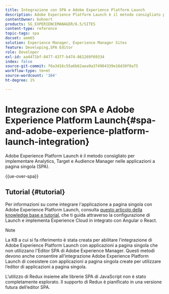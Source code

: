```yaml
---
title: Integrazione con SPA e Adobe Experience Platform Launch
description: Adobe Experience Platform Launch è il metodo consigliato per implementare Analytics, Target e Audience Manager nelle applicazioni a pagina singola.
contentOwner: bohnert
products: SG_EXPERIENCEMANAGER/6.5/SITES
content-type: reference
topic-tags: spa
docset: aem65
solution: Experience Manager, Experience Manager Sites
feature: Developing,SPA Editor
role: Developer
exl-id: aa4471bf-8477-4377-b474-861269f69334
index: false
source-git-commit: f6a3d16c55a6b62aea9a374904339e16d30f0a75
workflow-type: tm+mt
source-wordcount: '164'
ht-degree: 1%

---
```



# Integrazione con SPA e Adobe Experience Platform Launch{#spa-and-adobe-experience-platform-launch-integration}

Adobe Experience Platform Launch è il metodo consigliato per implementare Analytics, Target e Audience Manager nelle applicazioni a pagina singola (SPA).

{{ue-over-spa}}

## Tutorial {#tutorial}

Per informazioni su come integrare l&#39;applicazione a pagina singola con Adobe Experience Platform Launch, consulta [questo articolo della knowledge base e tutorial](https://experienceleague.adobe.com/docs/experience-manager-learn/sites/spa-editor/spa-editor-framework-feature-video-use.html?lang=it), che ti guida attraverso la configurazione di Launch e implementa Experience Cloud in integrato con Angular o React.

>[!NOTE]
>
>La KB a cui si fa riferimento è stata creata per abilitare l&#39;integrazione di Adobe Experience Platform Launch con applicazioni a pagina singola che non utilizzano l&#39;Editor SPA di Adobe Experience Manager. Questi metodi devono anche consentire all’integrazione Adobe Experience Platform Launch di coesistere con applicazioni a pagina singola create per utilizzare l’editor di applicazioni a pagina singola.
>
>L’utilizzo di Redux insieme alle librerie SPA di JavaScript non è stato completamente esplorato. Il supporto di Redux è pianificato in una versione futura dell’editor SPA.
